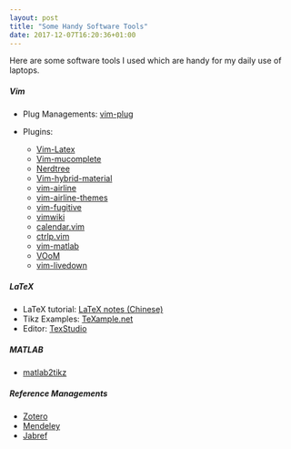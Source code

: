 ```yaml
---
layout: post
title: "Some Handy Software Tools"
date: 2017-12-07T16:20:36+01:00
---
```

Here are some software tools I used which are handy for my daily use of laptops.
<!--more-->
##### Vim 

* Plug Managements: [vim-plug](https://github.com/junegunn/vim-plug)

* Plugins: 
	* [Vim-Latex](https://github.com/vim-latex/vim-latex)
	* [Vim-mucomplete](https://github.com/lifepillar/vim-mucomplete)
	* [Nerdtree](https://github.com/scrooloose/nerdtree)
	* [Vim-hybrid-material](https://github.com/kristijanhusak/vim-hybrid-material)
	* [vim-airline](https://github.com/vim-airline/vim-airline)
	* [vim-airline-themes](https://github.com/vim-airline/vim-airline-themes)
	* [vim-fugitive](https://github.com/tpope/vim-fugitive)
	* [vimwiki](https://github.com/vimwiki/vimwiki)
	* [calendar.vim](https://github.com/itchyny/calendar.vim)
	* [ctrlp.vim](https://github.com/ctrlpvim/ctrlp.vim)
	* [vim-matlab](https://github.com/lazywei/vim-matlab)
	* [VOoM](https://github.com/vim-voom/VOoM)
	* [vim-livedown](https://github.com/shime/vim-livedown)

##### LaTeX

* LaTeX tutorial: [LaTeX notes (Chinese)](http://dralpha.altervista.org/zh/tech/lnotes2.pdf)
* Tikz Examples: [TeXample.net](http://www.texample.net)
* Editor: [TexStudio](https://www.texstudio.org/)

##### MATLAB 

* [matlab2tikz](https://github.com/matlab2tikz/matlab2tikz)

##### Reference Managements 

* [Zotero](https://www.zotero.org/)
* [Mendeley](https://www.zotero.org/)
* [Jabref](https://www.jabref.org/) 
